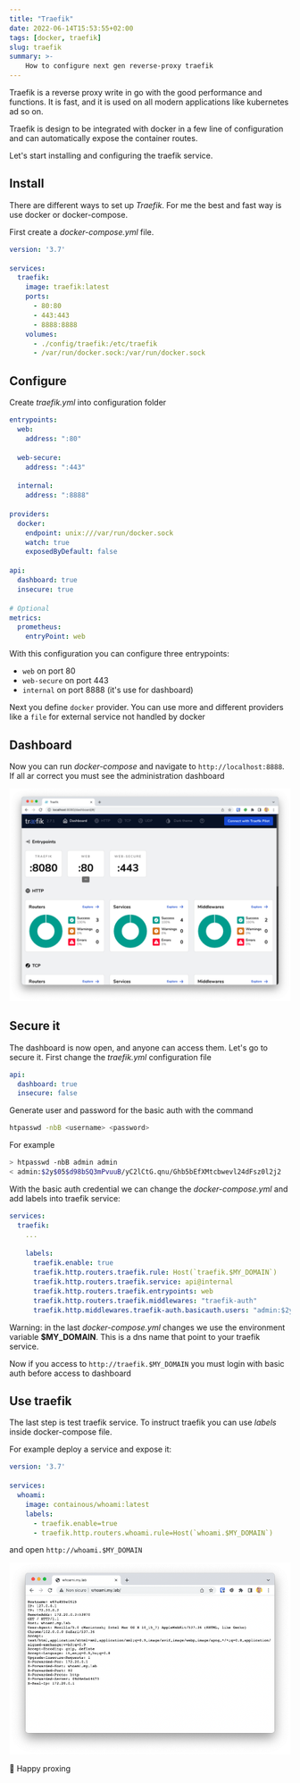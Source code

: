 ```yaml
---
title: "Traefik"
date: 2022-06-14T15:53:55+02:00
tags: [docker, traefik]
slug: traefik
summary: >-
    How to configure next gen reverse-proxy traefik
---
```


Traefik is a reverse proxy write in go with the good performance and functions.
It is fast, and it is used on all modern applications like kubernetes ad so on.

Traefik is design to be integrated with docker in a few line of configuration and can
automatically expose the container routes.

Let's start installing and configuring the traefik service.

## Install

There are different ways to set up *Traefik*.
For me the best and fast way is use docker or docker-compose.

First create a *docker-compose.yml* file.

```yaml
version: '3.7'

services:
  traefik:
    image: traefik:latest
    ports:
      - 80:80
      - 443:443
      - 8888:8888
    volumes:
      - ./config/traefik:/etc/traefik
      - /var/run/docker.sock:/var/run/docker.sock
```

## Configure

Create *traefik.yml* into configuration folder

```yaml
entrypoints:
  web:
    address: ":80"

  web-secure:
    address: ":443"

  internal:
    address: ":8888"

providers:
  docker:
    endpoint: unix:///var/run/docker.sock
    watch: true
    exposedByDefault: false

api:
  dashboard: true
  insecure: true

# Optional
metrics:
  prometheus:
    entryPoint: web
```

With this configuration you can configure three entrypoints:

- `web` on port 80
- `web-secure` on port 443
- `internal` on port 8888 (it's use for dashboard)

Next you define `docker` provider. You can use more and different providers like a `file` for
external service not handled by docker

## Dashboard

Now you can run *docker-compose* and navigate to `http://localhost:8888`. 
If all ar correct you must see the administration dashboard

![Traefik dashboard](dashboard.png "Traefik dashboard")

## Secure it

The dashboard is now open, and anyone can access them. Let's go to secure it.
First change the *traefik.yml* configuration file

```yaml
api:
  dashboard: true
  insecure: false
```

Generate user and password for the basic auth with the command

```bash
htpasswd -nbB <username> <password>
```

For example

```bash
> htpasswd -nbB admin admin
< admin:$2y$05$d98bSQ3mPvuuB/yC2lCtG.qnu/Ghb5bEfXMtcbwevl24dFsz0l2j2
```

With the basic auth credential we can change the *docker-compose.yml* and add labels into traefik service:

```yml
services:
  traefik:
    ...

    labels:
      traefik.enable: true
      traefik.http.routers.traefik.rule: Host(`traefik.$MY_DOMAIN`)
      traefik.http.routers.traefik.service: api@internal
      traefik.http.routers.traefik.entrypoints: web
      traefik.http.routers.traefik.middlewares: "traefik-auth"
      traefik.http.middlewares.traefik-auth.basicauth.users: "admin:$2y$05$d98bSQ3mPvuuB/yC2lCtG.qnu/Ghb5bEfXMtcbwevl24dFsz0l2j2"
```

Warning: in the last *docker-compose.yml* changes we use the environment variable **$MY_DOMAIN**.
This is a dns name that point to your traefik service.

Now if you access to `http://traefik.$MY_DOMAIN` you must login with basic auth before access to dashboard

## Use traefik

The last step is test traefik service.
To instruct traefik you can use *labels* inside docker-compose file.

For example deploy a service and expose it:

```yaml
version: '3.7'

services:
  whoami:
    image: containous/whoami:latest
    labels:
      - traefik.enable=true
      - traefik.http.routers.whoami.rule=Host(`whoami.$MY_DOMAIN`)
```

and open `http://whoami.$MY_DOMAIN`

![Whoami](whoami.png)

🎉 Happy proxing